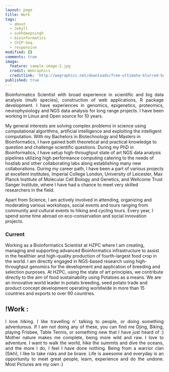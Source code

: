 ```yaml
---
layout: page
title: Work
tags:
  - about
  - Jekyll
  - sukhdeepsingh
  - bioinformatics
  - ChIP-Seq
  - responsive
modified: {}
comments: true
image:
  feature: sample-image-2.jpg
  credit: WeGraphics
  creditlink: 'http://wegraphics.net/downloads/free-ultimate-blurred-background-pack/'
published: true
---
```

<p style='text-align: justify;'>
Bioinformatics Scientist with broad experience in scientific and big data analysis (multi species), construction of web applications, R package development. I have experiences in genomics, epigenetics, proteomics, neurophysiology and NGS data analysis for long range projects. I have been working in Linux and Open source for 10 years.

My general interests are solving complex problems in science using computational algorithms, artificial intelligence and exploiting the intelligent computation. With my Bachelors in Biotechnology and Masters in Bioinformatics, I have gained both theoretical and practical knowledge to question and challenge scientific questions. During my PhD in Bioinformatics, I have setup high-throughput state of art NGS data analysis pipelines utilizing high performance computing catering to the needs of hostlab and other collaborating labs along establishing many new collaborations. During my career path, I have been a part of various projects at excellent institutes, Imperial College London, University of Leicester, Max Planck Institute of Molecular Cell Biology and Genetics, and Wellcome Trust Sanger Institute, where I have had a chance to meet very skilled researchers in the field.

Apart from Science, I am actively involved in attending, organizing and moderating various workshops, social events and tours ranging from community and cultural events to hiking and cycling tours. Every year, I spend some time abroad on eco-conservation and social innovation projects.
</p>

### Current
Working as a Bioinformatics Scientist at HZPC where I am creating, managing and supporting advanced Bioinformatics infrastructure to assist in the healthier and high-quality production of fourth-largest food crop in the world. I am directly engaged in NGS-based research using high-throughput genomics for the development and application of breeding and selection purposes.
At HZPC, using the state of art principles, we contribute directly to the aim of food sustainability using Potatoes as a means. We are an innovative world leader in potato breeding, seed potato trade and product concept development operating worldwide in more than 15 countries and exports to over 90 countries.



## !Work :
<!-- 
* [Custom 404 page](http://mmistakes.github.io/minimal-mistakes/404.html) to get you started.
-->
<p style='text-align: justify;'>
I love hiking. I like travelling n' talking to people, or doing something adventurous. If I am not doing any of these, you can find me Djing, Biking, playing Frisbee, Table Tennis, or something new that I have just heard of :) Mother nature makes me complete, being more wild and raw. I love to adventure. I want to walk the world, hike the summits and dive the oceans, and the more I do, I feel I have done nothing. Being from a warrior clan (Sikh), I like to take risks and be brave. Life is awesome and everyday is an opportunity to meet great people, learn, experience and do the undone. Most Pictures are my own :)

<!-- <a markdown="0" href="{{ site.url }}/theme-setup" class="btn">Install Minimal Mistakes Theme</a> -->
</p>
